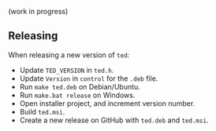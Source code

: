 (work in progress)

## Releasing

When releasing a new version of `ted`:

- Update `TED_VERSION` in `ted.h`.
- Update `Version` in `control` for the `.deb` file.
- Run `make ted.deb` on Debian/Ubuntu.
- Run `make.bat release` on Windows.
- Open installer project, and increment version number.
- Build `ted.msi`.
- Create a new release on GitHub with `ted.deb` and `ted.msi`.
